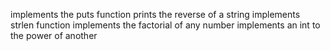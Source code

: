 implements the puts function
prints the reverse of a string
implements strlen function
implements the factorial of any number
implements an int to the power of another
